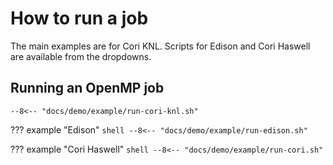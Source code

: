 # How to run a job

The main examples are for Cori KNL. Scripts for Edison and Cori
Haswell are available from the dropdowns.

## Running an OpenMP job

```shell
--8<-- "docs/demo/example/run-cori-knl.sh"
```

??? example "Edison"
    ```shell
    --8<-- "docs/demo/example/run-edison.sh"
    ```

??? example "Cori Haswell"
    ```shell
    --8<-- "docs/demo/example/run-cori.sh"
    ```
